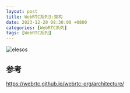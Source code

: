 ```yaml
---
layout: post
title: WebRTC系列3:架构
date: 2023-12-20 08:30:00 +0800
categories: [WebRTC系列]
tags: [WebRTC系列]
---
```

![elesos](https://webrtc.github.io/webrtc-org/assets/images/webrtc-public-diagram-for-website.png)

## 参考
<https://webrtc.github.io/webrtc-org/architecture/>